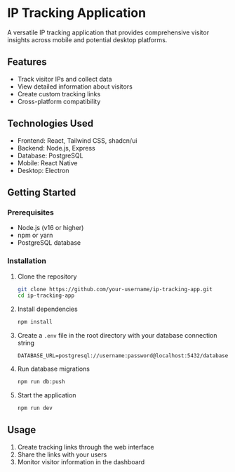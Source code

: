 # IP Tracking Application

A versatile IP tracking application that provides comprehensive visitor insights across mobile and potential desktop platforms.

## Features

- Track visitor IPs and collect data
- View detailed information about visitors
- Create custom tracking links
- Cross-platform compatibility

## Technologies Used

- Frontend: React, Tailwind CSS, shadcn/ui
- Backend: Node.js, Express
- Database: PostgreSQL
- Mobile: React Native
- Desktop: Electron

## Getting Started

### Prerequisites

- Node.js (v16 or higher)
- npm or yarn
- PostgreSQL database

### Installation

1. Clone the repository
   ```bash
   git clone https://github.com/your-username/ip-tracking-app.git
   cd ip-tracking-app
   ```

2. Install dependencies
   ```bash
   npm install
   ```

3. Create a `.env` file in the root directory with your database connection string
   ```
   DATABASE_URL=postgresql://username:password@localhost:5432/database
   ```

4. Run database migrations
   ```bash
   npm run db:push
   ```

5. Start the application
   ```bash
   npm run dev
   ```

## Usage

1. Create tracking links through the web interface
2. Share the links with your users
3. Monitor visitor information in the dashboard